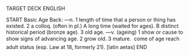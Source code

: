 TARGET DECK
ENGLISH

START
Basic
Age
Back: —n. 1 length of time that a person or thing has existed. 2 a colloq. (often in pl.) A long time (waited for ages). B distinct historical period (bronze age). 3 old age. —v. (ageing) 1 show or cause to show signs of advancing age. 2 grow old. 3 mature.  come of age reach adult status (esp. Law at 18, formerly 21). [latin aetas]
END
